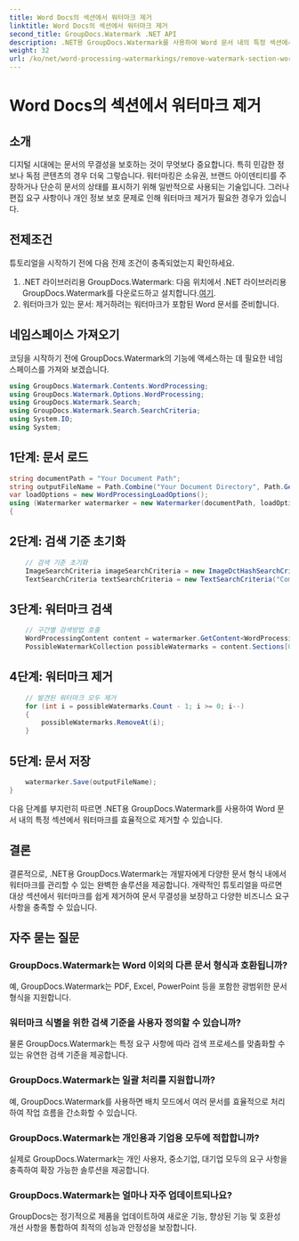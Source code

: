 ```yaml
---
title: Word Docs의 섹션에서 워터마크 제거
linktitle: Word Docs의 섹션에서 워터마크 제거
second_title: GroupDocs.Watermark .NET API
description: .NET용 GroupDocs.Watermark를 사용하여 Word 문서 내의 특정 섹션에서 워터마크를 제거하는 방법을 알아보세요. 여기에서 포괄적인 튜토리얼을 볼 수 있습니다.
weight: 32
url: /ko/net/word-processing-watermarkings/remove-watermark-section-word-docs/
---
```


# Word Docs의 섹션에서 워터마크 제거

## 소개
디지털 시대에는 문서의 무결성을 보호하는 것이 무엇보다 중요합니다. 특히 민감한 정보나 독점 콘텐츠의 경우 더욱 그렇습니다. 워터마킹은 소유권, 브랜드 아이덴티티를 주장하거나 단순히 문서의 상태를 표시하기 위해 일반적으로 사용되는 기술입니다. 그러나 편집 요구 사항이나 개인 정보 보호 문제로 인해 워터마크 제거가 필요한 경우가 있습니다.
## 전제조건
튜토리얼을 시작하기 전에 다음 전제 조건이 충족되었는지 확인하세요.
1.  .NET 라이브러리용 GroupDocs.Watermark: 다음 위치에서 .NET 라이브러리용 GroupDocs.Watermark를 다운로드하고 설치합니다.[여기](https://releases.groupdocs.com/Watermark/net/).
2. 워터마크가 있는 문서: 제거하려는 워터마크가 포함된 Word 문서를 준비합니다.

## 네임스페이스 가져오기
코딩을 시작하기 전에 GroupDocs.Watermark의 기능에 액세스하는 데 필요한 네임스페이스를 가져와 보겠습니다.
```csharp
using GroupDocs.Watermark.Contents.WordProcessing;
using GroupDocs.Watermark.Options.WordProcessing;
using GroupDocs.Watermark.Search;
using GroupDocs.Watermark.Search.SearchCriteria;
using System.IO;
using System;
```
## 1단계: 문서 로드
```csharp
string documentPath = "Your Document Path";
string outputFileName = Path.Combine("Your Document Directory", Path.GetFileName(documentPath));
var loadOptions = new WordProcessingLoadOptions();
using (Watermarker watermarker = new Watermarker(documentPath, loadOptions))
{
```
## 2단계: 검색 기준 초기화
```csharp
    // 검색 기준 초기화
    ImageSearchCriteria imageSearchCriteria = new ImageDctHashSearchCriteria(Constants.LogoPng);
    TextSearchCriteria textSearchCriteria = new TextSearchCriteria("Company Name");
```
## 3단계: 워터마크 검색
```csharp
    // 구간별 검색방법 호출
    WordProcessingContent content = watermarker.GetContent<WordProcessingContent>();
    PossibleWatermarkCollection possibleWatermarks = content.Sections[0].Search(textSearchCriteria.Or(imageSearchCriteria));
```
## 4단계: 워터마크 제거
```csharp
    // 발견된 워터마크 모두 제거
    for (int i = possibleWatermarks.Count - 1; i >= 0; i--)
    {
        possibleWatermarks.RemoveAt(i);
    }
```
## 5단계: 문서 저장
```csharp
    watermarker.Save(outputFileName);
}
```
다음 단계를 부지런히 따르면 .NET용 GroupDocs.Watermark를 사용하여 Word 문서 내의 특정 섹션에서 워터마크를 효율적으로 제거할 수 있습니다.

## 결론
결론적으로, .NET용 GroupDocs.Watermark는 개발자에게 다양한 문서 형식 내에서 워터마크를 관리할 수 있는 완벽한 솔루션을 제공합니다. 개략적인 튜토리얼을 따르면 대상 섹션에서 워터마크를 쉽게 제거하여 문서 무결성을 보장하고 다양한 비즈니스 요구 사항을 충족할 수 있습니다.
## 자주 묻는 질문
### GroupDocs.Watermark는 Word 이외의 다른 문서 형식과 호환됩니까?
예, GroupDocs.Watermark는 PDF, Excel, PowerPoint 등을 포함한 광범위한 문서 형식을 지원합니다.
### 워터마크 식별을 위한 검색 기준을 사용자 정의할 수 있습니까?
물론 GroupDocs.Watermark는 특정 요구 사항에 따라 검색 프로세스를 맞춤화할 수 있는 유연한 검색 기준을 제공합니다.
### GroupDocs.Watermark는 일괄 처리를 지원합니까?
예, GroupDocs.Watermark를 사용하면 배치 모드에서 여러 문서를 효율적으로 처리하여 작업 흐름을 간소화할 수 있습니다.
### GroupDocs.Watermark는 개인용과 기업용 모두에 적합합니까?
실제로 GroupDocs.Watermark는 개인 사용자, 중소기업, 대기업 모두의 요구 사항을 충족하여 확장 가능한 솔루션을 제공합니다.
### GroupDocs.Watermark는 얼마나 자주 업데이트되나요?
GroupDocs는 정기적으로 제품을 업데이트하여 새로운 기능, 향상된 기능 및 호환성 개선 사항을 통합하여 최적의 성능과 안정성을 보장합니다.